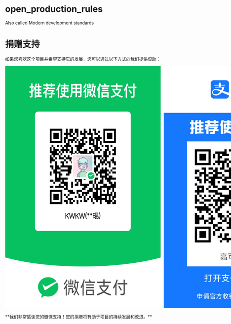 # open_production_rules
Also called Modern development standards

# 捐赠支持

如果您喜欢这个项目并希望支持它的发展，您可以通过以下方式向我们提供资助：

<!-- ![微信支付赞助]() ![支付宝赞助]() -->

<div style="display: flex;">
    <img src="./BuyMeCoffee/wechat_accept.png" alt="Image 1" style="flex: 1; margin-right: 10px;">
    <img src="./BuyMeCoffee/alipay_accept.jpg" alt="Image 2" style="flex: 1;">
</div>
<br>
**我们非常感谢您的慷慨支持！您的捐赠将有助于项目的持续发展和改进。**